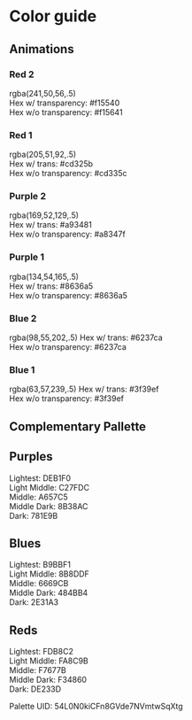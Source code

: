 # Color guide

## Animations
### Red 2
rgba(241,50,56,.5)  
Hex w/ transparency: #f15540  
Hex w/o transparency: #f15641

### Red 1
rgba(205,51,92,.5)  
Hex w/ trans: #cd325b  
Hex w/o transparency: #cd335c  

### Purple 2
rgba(169,52,129,.5)  
Hex w/ trans: #a93481  
Hex w/o transparency: #a8347f  

### Purple 1
rgba(134,54,165,.5)  
Hex w/ trans: #8636a5  
Hex w/o transparency: #8636a5  

### Blue 2
rgba(98,55,202,.5)
Hex w/ trans: #6237ca  
Hex w/o transparency: #6237ca  

### Blue 1
rgba(63,57,239,.5)
Hex w/ trans: #3f39ef  
Hex w/o transparency: #3f39ef

## Complementary Pallette
## Purples
Lightest: DEB1F0  
Light Middle: C27FDC  
Middle: A657C5  
Middle Dark: 8B38AC  
Dark: 781E9B  

## Blues
Lightest: B9BBF1  
Light Middle: 8B8DDF  
Middle: 6669CB  
Middle Dark: 484BB4  
Dark: 2E31A3  

## Reds
Lightest: FDB8C2  
Light Middle: FA8C9B  
Middle: F7677B  
Middle Dark: F34860  
Dark: DE233D  

Palette UID: 54L0N0kiCFn8GVde7NVmtwSqXtg